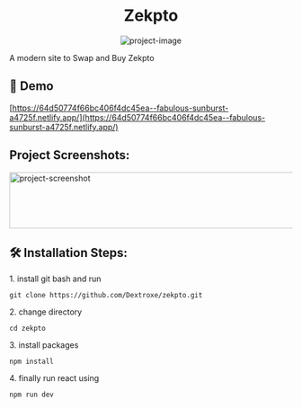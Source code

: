 <h1 align="center" id="title">Zekpto</h1>

<p align="center"><img src="https://socialify.git.ci/Dextroxe/zekpto/image?description=1&amp;font=Raleway&amp;language=1&amp;name=1&amp;owner=1&amp;pattern=Floating%20Cogs&amp;stargazers=1&amp;theme=Dark" alt="project-image"></p>

<p id="description">A modern site to Swap and Buy Zekpto</p>

<h2>🚀 Demo</h2>

[https://64d50774f66bc406f4dc45ea--fabulous-sunburst-a4725f.netlify.app/](https://64d50774f66bc406f4dc45ea--fabulous-sunburst-a4725f.netlify.app/)

<h2>Project Screenshots:</h2>

<img src="https://i.imgur.com/gUBgD6W.png" alt="project-screenshot" width="700" height="100/">

<h2>🛠️ Installation Steps:</h2>

<p>1. install git bash and run</p>

```
git clone https://github.com/Dextroxe/zekpto.git
```

<p>2. change directory</p>

```
cd zekpto
```

<p>3. install packages</p>

```
npm install
```

<p>4. finally run react using</p>

```
npm run dev
```